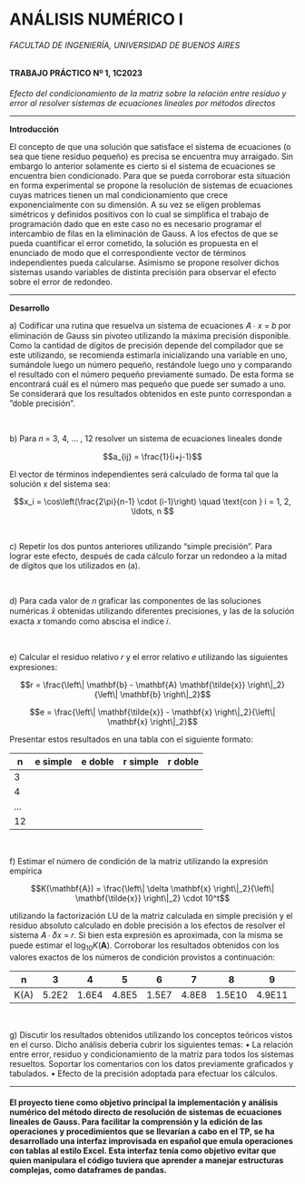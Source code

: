 # ANÁLISIS NUMÉRICO I

###### FACULTAD DE INGENIERÍA, UNIVERSIDAD DE BUENOS AIRES
#### TRABAJO PRÁCTICO Nº 1, 1C2023

*Efecto del condicionamiento de la matriz sobre la relación entre residuo
y error al resolver sistemas de ecuaciones lineales por métodos directos*

___

**Introducción**

El concepto de que una solución que satisface el sistema de ecuaciones (o sea que tiene residuo
pequeño) es precisa se encuentra muy arraigado. Sin embargo lo anterior solamente es cierto
si el sistema de ecuaciones se encuentra bien condicionado. Para que se pueda corroborar esta
situación en forma experimental se propone la resolución de sistemas de ecuaciones cuyas
matrices tienen un mal condicionamiento que crece exponencialmente con su dimensión. A su
vez se eligen problemas simétricos y definidos positivos con lo cual se simplifica el trabajo de
programación dado que en este caso no es necesario programar el intercambio de filas en la
eliminación de Gauss. A los efectos de que se pueda cuantificar el error cometido, la solución
es propuesta en el enunciado de modo que el correspondiente vector de términos
independientes pueda calcularse. Asimismo se propone resolver dichos sistemas usando
variables de distinta precisión para observar el efecto sobre el error de redondeo.

___

**Desarrollo**

a) Codificar una rutina que resuelva un sistema de ecuaciones 𝐴 ∙ 𝑥 = 𝑏 por eliminación de
Gauss sin pivoteo utilizando la máxima precisión disponible. Como la cantidad de dígitos
de precisión depende del compilador que se este utilizando, se recomienda estimarla
inicializando una variable en uno, sumándole luego un número pequeño, restándole luego
uno y comparando el resultado con el número pequeño previamente sumado. De esta forma
se encontrará cuál es el número mas pequeño que puede ser sumado a uno. Se considerará
que los resultados obtenidos en este punto correspondan a ”doble precisión”.

&nbsp;
&nbsp;

b) Para 𝑛 = 3, 4, … , 12 resolver un sistema de ecuaciones lineales donde

$$a_{ij} = \frac{1}{i+j-1}$$

El vector de términos independientes será calculado de forma tal que la solución x del sistema
sea:

$$x_i = \cos\left(\frac{2\pi}{n-1} \cdot (i-1)\right) \quad \text{con } i = 1, 2, \ldots, n
$$

&nbsp;
&nbsp;

c) Repetir los dos puntos anteriores utilizando “simple precisión”. Para lograr este efecto,
después de cada cálculo forzar un redondeo a la mitad de dígitos que los utilizados en (a).

&nbsp;
&nbsp;

d) Para cada valor de 𝑛 graficar las componentes de las soluciones numéricas 𝑥̃ obtenidas
utilizando diferentes precisiones, y las de la solución exacta 𝑥 tomando como abscisa el
indice 𝑖.

&nbsp;
&nbsp;

e) Calcular el residuo relativo 𝑟 y el error relativo 𝑒 utilizando las siguientes expresiones:

$$r = \frac{\left\| \mathbf{b} - \mathbf{A} \mathbf{\tilde{x}} \right\|_2}{\left\| \mathbf{b} \right\|_2}$$

$$e = \frac{\left\| \mathbf{\tilde{x}} - \mathbf{x} \right\|_2}{\left\| \mathbf{x} \right\|_2}$$

Presentar estos resultados en una tabla con el siguiente formato:

| n | e simple | e doble | r simple | r doble |
|-|-|-|-|-|
|3|||||
|4|||||
|...|||||
|12|||||

&nbsp;
&nbsp;

f) Estimar el número de condición de la matriz utilizando la expresión empírica

$$K(\mathbf{A}) = \frac{\left\| \delta \mathbf{x} \right\|_2}{\left\| \mathbf{\tilde{x}} \right\|_2} \cdot 10^t$$

utilizando la factorización LU de la matriz calculada en simple precisión y el residuo
absoluto calculado en doble precisión a los efectos de resolver el sistema 𝐴 ∙ 𝛿𝑥 = 𝑟. Si
bien esta expresión es aproximada, con la misma se puede estimar el $\log_{10} K(\mathbf{A})$.
Corroborar los resultados obtenidos con los valores exactos de los números de condición
provistos a continuación:

| n | 3 | 4 | 5 | 6 | 7 | 8 | 9 | 10 | 11 | 12 |
|-|-|-|-|-|-|-|-|-|-|-|
|K(A)|5.2E2|1.6E4|4.8E5|1.5E7|4.8E8|1.5E10|4.9E11|1.6E13|5.2E14|1.7E16|

&nbsp;
&nbsp;

g) Discutir los resultados obtenidos utilizando los conceptos teóricos vistos en el curso. Dicho
análisis debería cubrir los siguientes temas:
• La relación entre error, residuo y condicionamiento de la matriz para todos los sistemas
resueltos. Soportar los comentarios con los datos previamente graficados y tabulados.
• Efecto de la precisión adoptada para efectuar los cálculos. 

___

#### El proyecto tiene como objetivo principal la implementación y análisis numérico del método directo de resolución de sistemas de ecuaciones lineales de Gauss. Para facilitar la comprensión y la edición de las operaciones y procedimientos que se llevarían a cabo en el TP, se ha desarrollado una interfaz improvisada en español que emula operaciones con tablas al estilo Excel. Esta interfaz tenía como objetivo evitar que quien manipulara el código tuviera que aprender a manejar estructuras complejas, como dataframes de pandas.
